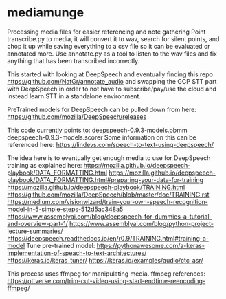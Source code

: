 # mediamunge
Processing media files for easier referencing and note gathering
Point transcribe.py to media, it will convert it to wav, search for silent points, and chop it up while
saving everything to a csv file so it can be evaluated or annotated more.
Use annotate.py as a tool to listen to the wav files and fix anything that has been transcribed incorrectly.

This started with looking at DeepSpeech and eventually finding this repo https://github.com/NatGr/annotate_audio
and swapping the GCP STT part with DeepSpeech in order to not have to subscribe/pay/use the cloud and instead learn STT
in a standalone environment.

PreTrained models for DeepSpeech can be pulled down from here:
https://github.com/mozilla/DeepSpeech/releases

This code currently points to:
deepspeech-0.9.3-models.pbmm
deepspeech-0.9.3-models.scorer
Some information on this can be referenced here:
https://lindevs.com/speech-to-text-using-deepspeech/

The idea here is to eventually get enough media to use for DeepSpeech training as explained here:
https://mozilla.github.io/deepspeech-playbook/DATA_FORMATTING.html
https://mozilla.github.io/deepspeech-playbook/DATA_FORMATTING.html#preparing-your-data-for-training
https://mozilla.github.io/deepspeech-playbook/TRAINING.html
https://github.com/mozilla/DeepSpeech/blob/master/doc/TRAINING.rst
https://medium.com/visionwizard/train-your-own-speech-recognition-model-in-5-simple-steps-512d5ac348a5
https://www.assemblyai.com/blog/deepspeech-for-dummies-a-tutorial-and-overview-part-1/
https://www.assemblyai.com/blog/python-project-lecture-summaries/
https://deepspeech.readthedocs.io/en/r0.9/TRAINING.html#training-a-model
Tune pre-trained model: 
https://pythonawesome.com/a-keras-implementation-of-speach-to-text-architectures/
https://keras.io/keras_tuner/
https://keras.io/examples/audio/ctc_asr/

This process uses ffmpeg for manipulating media.
ffmpeg references:
https://ottverse.com/trim-cut-video-using-start-endtime-reencoding-ffmpeg/
